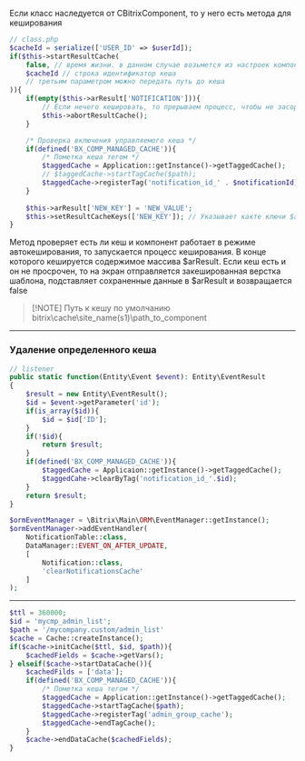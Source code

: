 
Если класс наследуется от CBitrixComponent, то у него есть метода для кеширования

```php
// class.php
$cacheId = serialize(['USER_ID' => $userId]);
if($this->startResultCache(
	false, // время жизни. в данном случае возьмется из настроек компонента
	$cacheId // строка идентификатор кеша
	// третьим параметром можно передать путь до кеша
)){
	if(empty($this->arResult['NOTIFICATION'])){
		// Если нечего кешировать, то прерываем процесс, чтобы не засорять кеш
		$this->abortResultCache();
	}

	/* Проверка включения управляемого кеша */
	if(defined('BX_COMP_MANAGED_CACHE')){
		/* Пометка кеша тегом */
		$taggedCache = Application::getInstance()->getTaggedCache();
		// $taggedCache->startTagCache($path);
		$taggedCache->registerTag('notification_id_' . $notificationId);
	}
	
	$this->arResult['NEW_KEY'] = 'NEW_VALUE';
	$this->setResultCacheKeys(['NEW_KEY']); // Указывает какте ключи $arResult необходимо закешировать
}
```

Метод проверяет есть ли кеш и компонент работает в режиме автокеширования, то запускается процесс кеширования. В конце которого кешируется содержимое массива $arResult. Если кеш есть и он не просрочен, то на экран отправляется закешированная верстка шаблона, подставляет сохраненные данные в $arResult и возвращается false

>[!NOTE] Путь к кешу по умолчанию
>bitrix\cache\site_name(s1)\path_to_component

---

### Удаление определенного кеша

```php
// listener
public static function(Entity\Event $event): Entity\EventResult
{
	$result = new Entity\EventResult();
	$id = $event->getParameter('id');
	if(is_array($id)){
		$id = $id['ID'];
	}
	if(!$id){
		return $result;
	}
	if(defined('BX_COMP_MANAGED_CACHE')){
		$taggedCache = Applicaion::getInstance()->getTaggedCache();
		$taggedCahe->clearByTag('notification_id_'.$id);
	}
	return $result;
}
```

```php
$ormEventManager = \Bitrix\Main\ORM\EventManager::getInstance();
$ormEventManager->addEventHandler(
	NotificationTable::class,
	DataManager::EVENT_ON_AFTER_UPDATE,
	[
		Notification::class,
		'clearNotificationsCache'
	]
);
```

---

```php
$ttl = 360000;
$id = 'mycmp_admin_list';
$path = '/mycompany.custom/admin_list'
$cache = Cache::createInstance();
if($cache->initCache($ttl, $id, $path)){
	$cachedFields = $cache->getVars();
} elseif($cache->startDataCache()){
	$cachedFilds = ['data'];
	if(defined('BX_COMP_MANAGED_CACHE')){
		/* Пометка кеша тегом */
		$taggedCache = Application::getInstance()->getTaggedCache();
		$taggedCache->startTagCache($path);
		$taggedCache->registerTag('admin_group_cache');
		$taggedCache->endTagCache();
	}
	$cache->endDataCache($cachedFields);
}
```